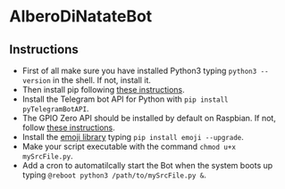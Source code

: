 # AlberoDiNatateBot

## Instructions
* First of all make sure you have installed Python3 typing <code>python3 --version</code> in the shell. If not, install it.
* Then install pip following [these instructions](https://pip.pypa.io/en/stable/installing/).
* Install the Telegram bot API for Python with <code>pip install pyTelegramBotAPI</code>.
* The GPIO Zero API should be installed by default on Raspbian. If not, follow [these instructions](https://gpiozero.readthedocs.io/en/stable/installing.html).
* Install the [emoji library](https://pypi.org/project/emoji/) typing <code>pip install emoji --upgrade</code>.
* Make your script executable with the command <code>chmod u+x mySrcFile.py</code>.
* Add a cron to automatilcally start the Bot when the system boots up typing <code>@reboot python3 /path/to/mySrcFile.py &</code>.
